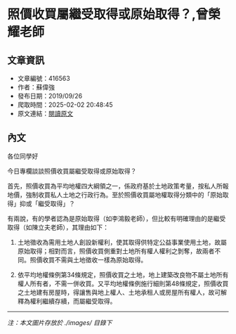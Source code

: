 # 照價收買屬繼受取得或原始取得？,曾榮耀老師

## 文章資訊
- 文章編號：416563
- 作者：蘇偉強
- 發布日期：2019/09/26
- 爬取時間：2025-02-02 20:48:45
- 原文連結：[閱讀原文](https://real-estate.get.com.tw/Columns/detail.aspx?no=416563)

## 內文
各位同學好

今日專欄談談照價收買屬繼受取得或原始取得？

首先，照價收買為平均地權四大綱領之一，係政府基於土地政策考量，按私人所報地價，強制收買私人土地之行政行為。至於照價收買屬地權取得分類中的「原始取得」抑或「繼受取得」？

有兩說，有的學者認為是原始取得（如李鴻毅老師），但比較有明確理由的是繼受取得（如陳立夫老師），其理由如下：

1. 土地徵收為需用土地人創設新權利，使其取得供特定公益事業使用土地，故屬原始取得；相對而言，照價收買側重對土地所有權人權利之剝奪，故兩者不同。照價收買不需與土地徵收一樣為原始取得。

2. 依平均地權條例第34條規定，照價收買之土地，地上建築改良物不屬土地所有權人所有者，不需一併收買。又平均地權條例施行細則第48條規定，照價收買之土地建有房屋時，得讓售與地上權人、土地承租人或房屋所有權人，故可解釋為權利繼續存續，而屬繼受取得。

---
*注：本文圖片存放於 ./images/ 目錄下*
